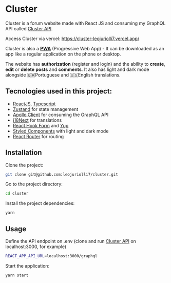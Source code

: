 # Cluster

Cluster is a forum website made with React JS and consuming my GraphQL API called <a href="https://github.com/leojuriolli7/cluster-api">Cluster API</a>.

Access Cluster via vercel: https://cluster-leojuriolli7.vercel.app/

Cluster is also a <a href="https://web.dev/progressive-web-apps/">**PWA**</a> (Progressive Web App) - It can be downloaded as an app like a regular application on the phone or desktop.

The website has **authorization** (register and login) and the ability to **create**, **edit** or **delete** **posts** and **comments**. It also has light and dark mode alongside 🇧🇷Portuguese and 🇺🇸English translations.

## Tecnologies used in this project:

- <a href="https://reactjs.org/">ReactJS</a>, <a href="https://www.typescriptlang.org/">Typescript</a>
- <a href="https://github.com/pmndrs/zustand">Zustand</a> for state management
- <a href="https://www.apollographql.com/apollo-client">Apollo Client</a> for consuming the GraphQL API
- <a href="https://react.i18next.com/">i18Next</a> for translations
- <a href="https://react-hook-form.com/">React Hook Form</a> and <a href="https://github.com/jquense/yup">Yup</a>
- <a href="https://styled-components.com/">Styled Components</a> with light and dark mode
- <a href="https://reactrouter.com/">React Router</a> for routing

## Installation
Clone the project:

```bash
git clone git@github.com:leojuriolli7/cluster.git
```

Go to the project directory:

```bash
cd cluster
```

Install the project dependencies:

```bash
yarn
```

## Usage
Define the API endpoint on .env (clone and run <a href="https://github.com/leojuriolli7/cluster-api">Cluster API</a> on localhost:3000, for example)
```bash
REACT_APP_API_URL=localhost:3000/graphql
```


Start the application:

```bash
yarn start
```
